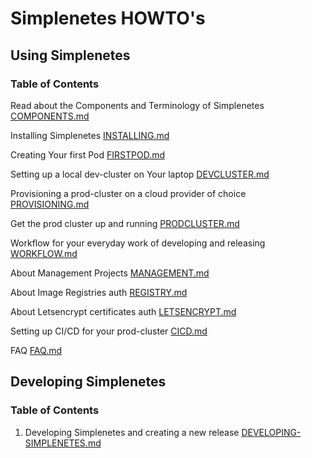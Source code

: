 # Simplenetes HOWTO's

## Using Simplenetes

### Table of Contents

Read about the Components and Terminology of Simplenetes [COMPONENTS.md](COMPONENTS.md)  

Installing Simplenetes [INSTALLING.md](INSTALLING.md)  

Creating Your first Pod [FIRSTPOD.md](FIRSTPOD.md)  

Setting up a local dev-cluster on Your laptop [DEVCLUSTER.md](DEVCLUSTER.md)  

Provisioning a prod-cluster on a cloud provider of choice [PROVISIONING.md](PROVISIONING.md)  

Get the prod cluster up and running [PRODCLUSTER.md](PRODCLUSTER.md)  

Workflow for your everyday work of developing and releasing [WORKFLOW.md](WORKFLOW.md)  

About Management Projects [MANAGEMENT.md](MANAGEMENT.md)  

About Image Registries auth [REGISTRY.md](REGISTRY.md)  

About Letsencrypt certificates auth [LETSENCRYPT.md](LETSENCRYPT.md)  

Setting up CI/CD for your prod-cluster [CICD.md](CICD.md)  

FAQ [FAQ.md](FAQ.md)  

## Developing Simplenetes

### Table of Contents

1.  Developing Simplenetes and creating a new release [DEVELOPING-SIMPLENETES.md](DEVELOPING-SIMPLENETES.md)
